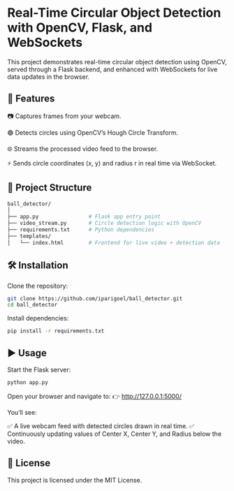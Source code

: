 # Real-Time Circular Object Detection with OpenCV, Flask, and WebSockets

This project demonstrates real-time circular object detection using OpenCV, served through a Flask backend, and enhanced with WebSockets for live data updates in the browser.

## 🚀 Features

📷 Captures frames from your webcam.

🟢 Detects circles using OpenCV’s Hough Circle Transform.

🌐 Streams the processed video feed to the browser.

⚡ Sends circle coordinates (x, y) and radius r in real time via WebSocket.

## 📂 Project Structure
```bash
ball_detector/
│
├── app.py                # Flask app entry point
├── video_stream.py       # Circle detection logic with OpenCV
├── requirements.txt      # Python dependencies
├── templates/
│   └── index.html        # Frontend for live video + detection data
```

## 🛠️ Installation

Clone the repository:

```bash
git clone https://github.com/iparigoel/ball_detector.git
cd ball_detector
```

Install dependencies:
```bash
pip install -r requirements.txt
```

## ▶️ Usage

Start the Flask server:
```bash
python app.py
```

Open your browser and navigate to:
👉 http://127.0.0.1:5000/

You’ll see:

✅ A live webcam feed with detected circles drawn in real time.
✅ Continuously updating values of Center X, Center Y, and Radius below the video.

## 📜 License

This project is licensed under the MIT License.
